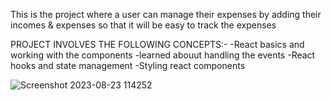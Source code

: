 This is the project where a user can manage their expenses by adding their incomes & expenses so that it will be easy to track the expenses

PROJECT INVOLVES THE FOLLOWING CONCEPTS:-
-React basics and working with the components
-learned abouut handling the events
-React hooks and state management
-Styling react components

![Screenshot 2023-08-23 114252](https://github.com/Waghpankaj144/Expense-Tracker/assets/93179684/27d479af-ad05-4796-af29-7ea0294150aa)
